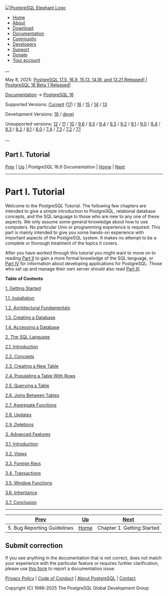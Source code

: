 [ ![PostgreSQL Elephant Logo](/media/img/about/press/elephant.png) ](/)

  * [Home](/ "Home")
  * [About](/about/ "About")
  * [Download](/download/ "Download")
  * [Documentation](/docs/ "Documentation")
  * [Community](/community/ "Community")
  * [Developers](/developer/ "Developers")
  * [Support](/support/ "Support")
  * [Donate](/about/donate/ "Donate")
  * [Your account](/account/ "Your account")

__

May 8, 2025: [ PostgreSQL 17.5, 16.9, 15.13, 14.18, and 13.21 Released! ](/about/news/postgresql-175-169-1513-1418-and-1321-released-3072/) | [ PostgreSQL 18 Beta 1 Released! ](/about/news/postgresql-18-beta-1-released-3070/)

[Documentation](/docs/ "Documentation") -> [PostgreSQL
16](/docs/16/index.html)

Supported Versions: [Current](/docs/current/tutorial.html "PostgreSQL 17 -
Part I. Tutorial") ([17](/docs/17/tutorial.html "PostgreSQL 17 -
Part I. Tutorial")) / [16](/docs/16/tutorial.html "PostgreSQL 16 -
Part I. Tutorial") / [15](/docs/15/tutorial.html "PostgreSQL 15 -
Part I. Tutorial") / [14](/docs/14/tutorial.html "PostgreSQL 14 -
Part I. Tutorial") / [13](/docs/13/tutorial.html "PostgreSQL 13 -
Part I. Tutorial")

Development Versions: [18](/docs/18/tutorial.html "PostgreSQL 18 -
Part I. Tutorial") / [devel](/docs/devel/tutorial.html "PostgreSQL devel -
Part I. Tutorial")

Unsupported versions: [12](/docs/12/tutorial.html "PostgreSQL 12 -
Part I. Tutorial") / [11](/docs/11/tutorial.html "PostgreSQL 11 -
Part I. Tutorial") / [10](/docs/10/tutorial.html "PostgreSQL 10 -
Part I. Tutorial") / [9.6](/docs/9.6/tutorial.html "PostgreSQL 9.6 -
Part I. Tutorial") / [9.5](/docs/9.5/tutorial.html "PostgreSQL 9.5 -
Part I. Tutorial") / [9.4](/docs/9.4/tutorial.html "PostgreSQL 9.4 -
Part I. Tutorial") / [9.3](/docs/9.3/tutorial.html "PostgreSQL 9.3 -
Part I. Tutorial") / [9.2](/docs/9.2/tutorial.html "PostgreSQL 9.2 -
Part I. Tutorial") / [9.1](/docs/9.1/tutorial.html "PostgreSQL 9.1 -
Part I. Tutorial") / [9.0](/docs/9.0/tutorial.html "PostgreSQL 9.0 -
Part I. Tutorial") / [8.4](/docs/8.4/tutorial.html "PostgreSQL 8.4 -
Part I. Tutorial") / [8.3](/docs/8.3/tutorial.html "PostgreSQL 8.3 -
Part I. Tutorial") / [8.2](/docs/8.2/tutorial.html "PostgreSQL 8.2 -
Part I. Tutorial") / [8.1](/docs/8.1/tutorial.html "PostgreSQL 8.1 -
Part I. Tutorial") / [8.0](/docs/8.0/tutorial.html "PostgreSQL 8.0 -
Part I. Tutorial") / [7.4](/docs/7.4/tutorial.html "PostgreSQL 7.4 -
Part I. Tutorial") / [7.3](/docs/7.3/tutorial.html "PostgreSQL 7.3 -
Part I. Tutorial") / [7.2](/docs/7.2/tutorial.html "PostgreSQL 7.2 -
Part I. Tutorial") / [7.1](/docs/7.1/tutorial.html "PostgreSQL 7.1 -
Part I. Tutorial")

__

Part I. Tutorial  
---  
[Prev](bug-reporting.html "5. Bug Reporting Guidelines")  | [Up](index.html "PostgreSQL 16.9 Documentation") | PostgreSQL 16.9 Documentation | [Home](index.html "PostgreSQL 16.9 Documentation") |  [Next](tutorial-start.html "Chapter 1. Getting Started")  
  
* * *

# Part I. Tutorial

Welcome to the PostgreSQL Tutorial. The following few chapters are intended to
give a simple introduction to PostgreSQL, relational database concepts, and
the SQL language to those who are new to any one of these aspects. We only
assume some general knowledge about how to use computers. No particular Unix
or programming experience is required. This part is mainly intended to give
you some hands-on experience with important aspects of the PostgreSQL system.
It makes no attempt to be a complete or thorough treatment of the topics it
covers.

After you have worked through this tutorial you might want to move on to
reading [Part II](sql.html "Part II. The SQL Language") to gain a more formal
knowledge of the SQL language, or [Part IV](client-interfaces.html
"Part IV. Client Interfaces") for information about developing applications
for PostgreSQL. Those who set up and manage their own server should also read
[Part III](admin.html "Part III. Server Administration").

**Table of Contents**

[1\. Getting Started](tutorial-start.html)

    

[1.1. Installation](tutorial-install.html)

[1.2. Architectural Fundamentals](tutorial-arch.html)

[1.3. Creating a Database](tutorial-createdb.html)

[1.4. Accessing a Database](tutorial-accessdb.html)

[2\. The SQL Language](tutorial-sql.html)

    

[2.1. Introduction](tutorial-sql-intro.html)

[2.2. Concepts](tutorial-concepts.html)

[2.3. Creating a New Table](tutorial-table.html)

[2.4. Populating a Table With Rows](tutorial-populate.html)

[2.5. Querying a Table](tutorial-select.html)

[2.6. Joins Between Tables](tutorial-join.html)

[2.7. Aggregate Functions](tutorial-agg.html)

[2.8. Updates](tutorial-update.html)

[2.9. Deletions](tutorial-delete.html)

[3\. Advanced Features](tutorial-advanced.html)

    

[3.1. Introduction](tutorial-advanced-intro.html)

[3.2. Views](tutorial-views.html)

[3.3. Foreign Keys](tutorial-fk.html)

[3.4. Transactions](tutorial-transactions.html)

[3.5. Window Functions](tutorial-window.html)

[3.6. Inheritance](tutorial-inheritance.html)

[3.7. Conclusion](tutorial-conclusion.html)

* * *

[Prev](bug-reporting.html "5. Bug Reporting Guidelines")  | [Up](index.html "PostgreSQL 16.9 Documentation") |  [Next](tutorial-start.html "Chapter 1. Getting Started")  
---|---|---  
5. Bug Reporting Guidelines  | [Home](index.html "PostgreSQL 16.9 Documentation") |  Chapter 1. Getting Started  
  
## Submit correction

If you see anything in the documentation that is not correct, does not match
your experience with the particular feature or requires further clarification,
please use [this form](/account/comments/new/16/tutorial.html/) to report a
documentation issue.

[Privacy Policy](/about/privacypolicy) | [Code of Conduct](/about/policies/coc/) | [About PostgreSQL](/about/) | [Contact](/about/contact/)  

Copyright (C) 1996-2025 The PostgreSQL Global Development Group

